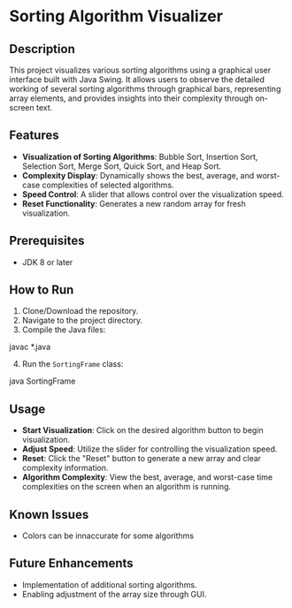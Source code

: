 # Sorting Algorithm Visualizer


## Description
This project visualizes various sorting algorithms using a graphical user interface built with Java Swing. It allows users to observe the detailed working of several sorting algorithms through graphical bars, representing array elements, and provides insights into their complexity through on-screen text.

## Features
- **Visualization of Sorting Algorithms**: Bubble Sort, Insertion Sort, Selection Sort, Merge Sort, Quick Sort, and Heap Sort.
- **Complexity Display**: Dynamically shows the best, average, and worst-case complexities of selected algorithms.
- **Speed Control**: A slider that allows control over the visualization speed.
- **Reset Functionality**: Generates a new random array for fresh visualization.

## Prerequisites
- JDK 8 or later

## How to Run
1. Clone/Download the repository.
2. Navigate to the project directory.
3. Compile the Java files: 

javac *.java

4. Run the `SortingFrame` class:

java SortingFrame


## Usage
- **Start Visualization**: Click on the desired algorithm button to begin visualization.
- **Adjust Speed**: Utilize the slider for controlling the visualization speed.
- **Reset**: Click the "Reset" button to generate a new array and clear complexity information.
- **Algorithm Complexity**: View the best, average, and worst-case time complexities on the screen when an algorithm is running.

## Known Issues
- Colors can be innaccurate for some algorithms

## Future Enhancements
- Implementation of additional sorting algorithms.
- Enabling adjustment of the array size through GUI.




